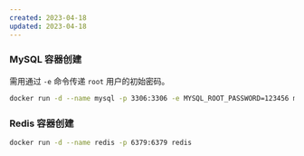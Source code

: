 ```yaml
---
created: 2023-04-18
updated: 2023-04-18
---
```


### MySQL 容器创建

需用通过 `-e` 命令传递 `root` 用户的初始密码。

```bash
docker run -d --name mysql -p 3306:3306 -e MYSQL_ROOT_PASSWORD=123456 mysql
```

### Redis 容器创建

```sh
docker run -d --name redis -p 6379:6379 redis
```